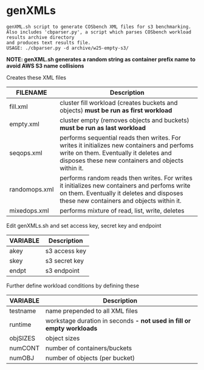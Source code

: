 # genXMLs
```
genXML.sh script to generate COSbench XML files for s3 benchmarking.
Also includes 'cbparser.py', a script which parses COSbench workload results archive directory
and produces text results file.
USAGE: ./cbparser.py -d archive/w25-empty-s3/
```
**NOTE: genXML.sh generates a random string as container prefix name to avoid AWS S3 name collisions**

Creates these XML files

FILENAME | Description
-------- | -----------
fill.xml | cluster fill workload (creates buckets and objects) **must be run as first workload**
empty.xml | cluster empty (removes objects and buckets) **must be run as last workload**
seqops.xml | performs sequential reads then writes. For writes it initializes new containers and perfoms write on them. Eventually it deletes and disposes these new containers and objects within it.
randomops.xml | performs random reads then writes. For writes it initializes new containers and perfoms write on them. Eventually it deletes and disposes these new containers and objects within it.
mixedops.xml | performs mixture of read, list, write, deletes

Edit genXMLs.sh and set access key, secret key and endpoint

VARIABLE | Description
-------- | -----------
akey | s3 access key
skey | s3 secret key
endpt | s3 endpoint

Further define workload conditions by defining these

VARIABLE | Description
-------- | -----------
testname | name prepended to all XML files
runtime | workstage duration in seconds **- not used in fill or empty workloads**
objSIZES | object sizes
numCONT | number of containers/buckets     
numOBJ  | number of objects (per bucket)
